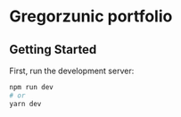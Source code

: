 # Gregorzunic portfolio

## Getting Started

First, run the development server:

```bash
npm run dev
# or
yarn dev
```
